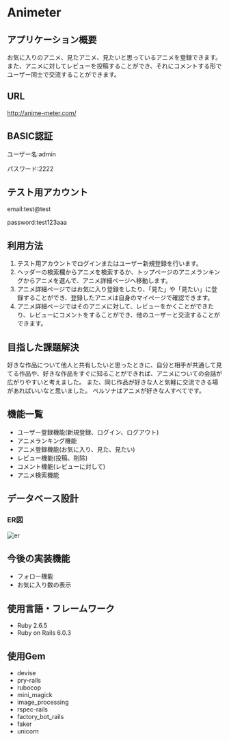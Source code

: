 # Animeter

## アプリケーション概要
お気に入りのアニメ、見たアニメ、見たいと思っているアニメを登録できます。
また、アニメに対してレビューを投稿することができ、それにコメントする形でユーザー同士で交流することができます。

## URL
http://anime-meter.com/  

## BASIC認証
ユーザー名:admin

パスワード:2222

## テスト用アカウント
email:test@test

password:test123aaa

## 利用方法
1. テスト用アカウントでログインまたはユーザー新規登録を行います。
2. ヘッダーの検索欄からアニメを検索するか、トップページのアニメランキングからアニメを選んで、アニメ詳細ページへ移動します。
3. アニメ詳細ページではお気に入り登録をしたり、「見た」や「見たい」に登録することができ、登録したアニメは自身のマイページで確認できます。
4. アニメ詳細ページではそのアニメに対して、レビューをかくことができたり、レビューにコメントをすることができ、他のユーザーと交流することができます。

## 目指した課題解決
好きな作品について他人と共有したいと思ったときに、自分と相手が共通して見てる作品や、好きな作品をすぐに知ることができれば、アニメについての会話が広がりやすいと考えました。
また、同じ作品が好きな人と気軽に交流できる場があればいいなと思いました。
ペルソナはアニメが好きな人すべてです。

## 機能一覧
- ユーザー登録機能(新規登録、ログイン、ログアウト)
- アニメランキング機能
- アニメ登録機能(お気に入り、見た、見たい)
- レビュー機能(投稿、削除)
- コメント機能(レビューに対して)
- アニメ検索機能

## データベース設計

### ER図

![er](https://user-images.githubusercontent.com/60538998/100959277-4a533900-3561-11eb-8ea0-e4f8d85ab3e5.png)

## 今後の実装機能
- フォロー機能
- お気に入り数の表示

## 使用言語・フレームワーク
- Ruby 2.6.5
- Ruby on Rails 6.0.3

## 使用Gem
- devise
- pry-rails
- rubocop
- mini_magick
- image_processing
- rspec-rails
- factory_bot_rails
- faker
- unicorn
